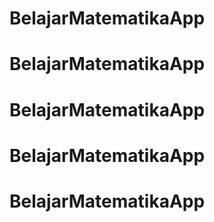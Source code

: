 # BelajarMatematikaApp
# BelajarMatematikaApp
# BelajarMatematikaApp
# BelajarMatematikaApp
# BelajarMatematikaApp
